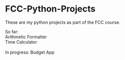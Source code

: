 # FCC-Python-Projects

These are my python projects as part of the FCC course.

So far:<br>
Arithmetic Formatter<br>
Time Calculator
<br>
<br>
In progress:
Budget App

